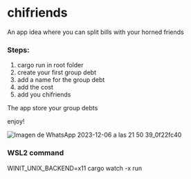 # chifriends
An app idea where you can split bills with your horned friends

### Steps:
1. cargo run in root folder
2. create your first group debt
3. add a name for the group debt
4. add the cost 
5. add you chifriends

The app store your group debts

enjoy!

![Imagen de WhatsApp 2023-12-06 a las 21 50 39_0f22fc40](https://github.com/01speed1/chifriends/assets/7319582/6be2a5ed-6660-4a6a-b8c6-8940715da4bb)

### WSL2 command
WINIT_UNIX_BACKEND=x11 cargo watch -x run
